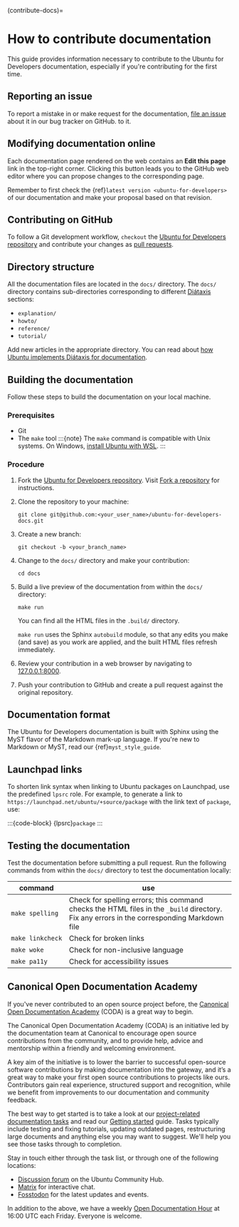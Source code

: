 (contribute-docs)=
# How to contribute documentation

This guide provides information necessary to contribute to the Ubuntu for Developers documentation, especially if you're contributing for the first time.


## Reporting an issue

To report a mistake in or make request for the documentation, [file an issue](https://github.com/canonical/ubuntu-for-developers-docs/issues) about it in our bug tracker on GitHub.
to it.


## Modifying documentation online

Each documentation page rendered on the web contains an **Edit this page** link in the top-right corner. Clicking this button leads you to the GitHub web editor where you can propose changes to the corresponding page.

Remember to first check the {ref}`latest version <ubuntu-for-developers>` of our documentation and make your proposal based on that revision.


## Contributing on GitHub

To follow a Git development workflow, `checkout` the [Ubuntu for Developers repository](https://github.com/canonical/ubuntu-for-developers-docs/) and contribute your changes as [pull requests](https://github.com/canonical/ubuntu-for-developers-docs/pulls).


## Directory structure

All the documentation files are located in the `docs/` directory. The `docs/` directory contains sub-directories corresponding to different [Diátaxis](https://diataxis.fr/) sections:

* `explanation/`
* `howto/`
* `reference/`
* `tutorial/`

Add new articles in the appropriate directory. You can read about [how Ubuntu implements Diátaxis for documentation](https://ubuntu.com/blog/diataxis-a-new-foundation-for-canonical-documentation).


## Building the documentation

Follow these steps to build the documentation on your local machine.


### Prerequisites

* Git
* The `make` tool
    :::{note}
    The `make` command is compatible with Unix systems. On Windows, [install Ubuntu with WSL](https://documentation.ubuntu.com/wsl/latest/howto/install-ubuntu-wsl2/).
    :::


### Procedure

1. Fork the [Ubuntu for Developers repository](https://github.com/canonical/ubuntu-for-developers-docs/). Visit [Fork a repository](https://docs.github.com/en/pull-requests/collaborating-with-pull-requests/working-with-forks/fork-a-repo) for instructions.

2. Clone the repository to your machine:
    ```none
    git clone git@github.com:<your_user_name>/ubuntu-for-developers-docs.git
    ```

3. Create a new branch:
    ```none
    git checkout -b <your_branch_name>
    ```

4. Change to the `docs/` directory and make your contribution:
    ```
    cd docs
    ```

5. Build a live preview of the documentation from within the `docs/` directory:
    ```
    make run
    ```
    You can find all the HTML files in the `.build/` directory.

    `make run` uses the Sphinx `autobuild` module, so that any edits you make (and save) as you work are applied, and the built HTML files refresh immediately.

6. Review your contribution in a web browser by navigating to [127.0.0.1:8000](http://127.0.0.1:8000/).

7. Push your contribution to GitHub and create a pull request against the original repository.


## Documentation format

The Ubuntu for Developers documentation is built with Sphinx using the MyST flavor of the Markdown mark-up language. If you're new to Markdown or MyST, read our {ref}`myst_style_guide`.


## Launchpad links

To shorten link syntax when linking to Ubuntu packages on Launchpad, use the predefined `lpsrc` role. For example, to generate a link to `https://launchpad.net/ubuntu/+source/package` with the link text of `package`, use:

:::{code-block}
{lpsrc}`package`
:::


## Testing the documentation

Test the documentation before submitting a pull request. Run the following commands from within the `docs/` directory to test the documentation locally:

| command  | use |
|---------|-----|
| `make spelling` | Check for spelling errors; this command checks the HTML files in the `_build` directory. Fix any errors in the corresponding Markdown file |
| `make linkcheck` | Check for broken links |
| `make woke` | Check for non-inclusive language |
| `make pa11y` | Check for accessibility issues |



## Canonical Open Documentation Academy

If you've never contributed to an open source project before, the [Canonical Open Documentation Academy](https://documentation.academy) (CODA) is a great way to begin.

The Canonical Open Documentation Academy (CODA) is an initiative led by the documentation team at Canonical to encourage open source contributions from the community, and to provide help, advice and mentorship within a friendly and welcoming environment.

A key aim of the initiative is to lower the barrier to successful open-source software contributions by making documentation into the gateway, and it’s a great way to make your first open source contributions to projects like ours. Contributors gain real experience, structured support and recognition, while we benefit from improvements to our documentation and community feedback.

The best way to get started is to take a look at our [project-related documentation tasks](https://github.com/canonical/open-documentation-academy/issues) and read our [Getting started](https://discourse.ubuntu.com/t/getting-started/42769) guide. Tasks typically include testing and fixing tutorials, updating outdated pages, restructuring large documents and anything else you may want to suggest. We'll help you see those tasks through to completion.

Stay in touch either through the task list, or through one of the following locations:

* [Discussion forum](https://discourse.ubuntu.com/t/about-the-open-documentation-academy/39615) on the Ubuntu Community Hub.
* [Matrix](https://matrix.to/#/#documentation:ubuntu.com) for interactive chat.
* [Fosstodon](https://fosstodon.org/@CanonicalDocumentation) for the latest updates and events.

In addition to the above, we have a weekly [Open Documentation Hour](https://discourse.ubuntu.com/t/open-documentation-hour-schedule/45291) at 16:00 UTC each Friday. Everyone is welcome.
